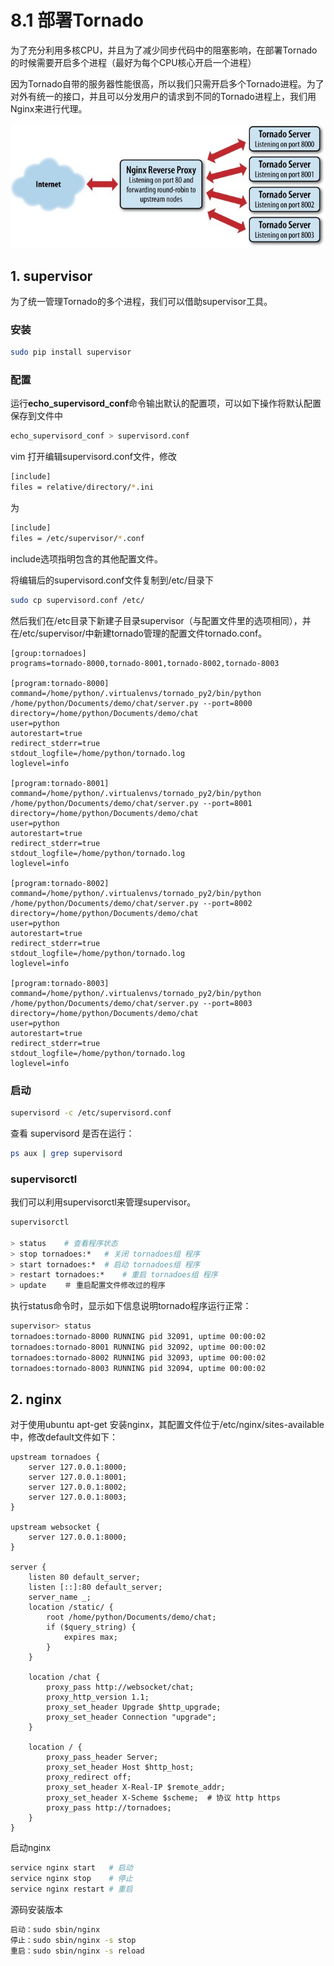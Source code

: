 # 8.1 部署Tornado

为了充分利用多核CPU，并且为了减少同步代码中的阻塞影响，在部署Tornado的时候需要开启多个进程（最好为每个CPU核心开启一个进程）

因为Tornado自带的服务器性能很高，所以我们只需开启多个Tornado进程。为了对外有统一的接口，并且可以分发用户的请求到不同的Tornado进程上，我们用Nginx来进行代理。

![部署方案](/images/nginx_tornadoes.jpg)

## 1. supervisor

为了统一管理Tornado的多个进程，我们可以借助supervisor工具。

### 安装

```bash
sudo pip install supervisor
```

### 配置

运行**echo\_supervisord\_conf**命令输出默认的配置项，可以如下操作将默认配置保存到文件中

```bash
echo_supervisord_conf > supervisord.conf
```

vim 打开编辑supervisord.conf文件，修改

```bash
[include]
files = relative/directory/*.ini
```
为

```bash
[include]
files = /etc/supervisor/*.conf
```
include选项指明包含的其他配置文件。

将编辑后的supervisord.conf文件复制到/etc/目录下

```bash
sudo cp supervisord.conf /etc/
```
然后我们在/etc目录下新建子目录supervisor（与配置文件里的选项相同），并在/etc/supervisor/中新建tornado管理的配置文件tornado.conf。

```
[group:tornadoes]
programs=tornado-8000,tornado-8001,tornado-8002,tornado-8003

[program:tornado-8000]
command=/home/python/.virtualenvs/tornado_py2/bin/python /home/python/Documents/demo/chat/server.py --port=8000
directory=/home/python/Documents/demo/chat
user=python
autorestart=true
redirect_stderr=true
stdout_logfile=/home/python/tornado.log
loglevel=info

[program:tornado-8001]
command=/home/python/.virtualenvs/tornado_py2/bin/python /home/python/Documents/demo/chat/server.py --port=8001
directory=/home/python/Documents/demo/chat
user=python
autorestart=true
redirect_stderr=true
stdout_logfile=/home/python/tornado.log
loglevel=info

[program:tornado-8002]
command=/home/python/.virtualenvs/tornado_py2/bin/python /home/python/Documents/demo/chat/server.py --port=8002
directory=/home/python/Documents/demo/chat
user=python
autorestart=true
redirect_stderr=true
stdout_logfile=/home/python/tornado.log
loglevel=info

[program:tornado-8003]
command=/home/python/.virtualenvs/tornado_py2/bin/python /home/python/Documents/demo/chat/server.py --port=8003
directory=/home/python/Documents/demo/chat
user=python
autorestart=true
redirect_stderr=true
stdout_logfile=/home/python/tornado.log
loglevel=info
```
### 启动

```bash
supervisord -c /etc/supervisord.conf
```
查看 supervisord 是否在运行：
```bash
ps aux | grep supervisord
```
### supervisorctl

我们可以利用supervisorctl来管理supervisor。

```bash
supervisorctl

> status    # 查看程序状态
> stop tornadoes:*   # 关闭 tornadoes组 程序
> start tornadoes:*  # 启动 tornadoes组 程序
> restart tornadoes:*    # 重启 tornadoes组 程序
> update    ＃ 重启配置文件修改过的程序
```
执行status命令时，显示如下信息说明tornado程序运行正常：
```bash
supervisor> status
tornadoes:tornado-8000 RUNNING pid 32091, uptime 00:00:02
tornadoes:tornado-8001 RUNNING pid 32092, uptime 00:00:02
tornadoes:tornado-8002 RUNNING pid 32093, uptime 00:00:02
tornadoes:tornado-8003 RUNNING pid 32094, uptime 00:00:02
```

## 2. nginx

对于使用ubuntu apt-get 安装nginx，其配置文件位于/etc/nginx/sites-available中，修改default文件如下：

```
upstream tornadoes {
    server 127.0.0.1:8000;
    server 127.0.0.1:8001;
    server 127.0.0.1:8002;
    server 127.0.0.1:8003;
}

upstream websocket {
    server 127.0.0.1:8000;
}

server {
    listen 80 default_server;
    listen [::]:80 default_server;
    server_name _;
    location /static/ {
        root /home/python/Documents/demo/chat;
        if ($query_string) {
            expires max;
        }
    }

    location /chat {
        proxy_pass http://websocket/chat;
        proxy_http_version 1.1;
        proxy_set_header Upgrade $http_upgrade;
        proxy_set_header Connection "upgrade";
    }

    location / {
        proxy_pass_header Server;
        proxy_set_header Host $http_host;
        proxy_redirect off;
        proxy_set_header X-Real-IP $remote_addr;
        proxy_set_header X-Scheme $scheme;  # 协议 http https
        proxy_pass http://tornadoes;
    }
}
```

启动nginx

```bash
service nginx start   # 启动
service nginx stop    # 停止
service nginx restart # 重启
```

源码安装版本

```bash
启动：sudo sbin/nginx
停止：sudo sbin/nginx -s stop
重启：sudo sbin/nginx -s reload
```
